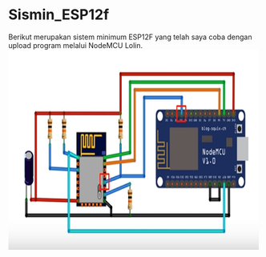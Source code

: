 # Sismin_ESP12f
Berikut merupakan sistem minimum ESP12F yang telah saya coba dengan upload program melalui NodeMCU Lolin.
<img src="/image/skema.PNG" width="500" height="400"> <br><br>

